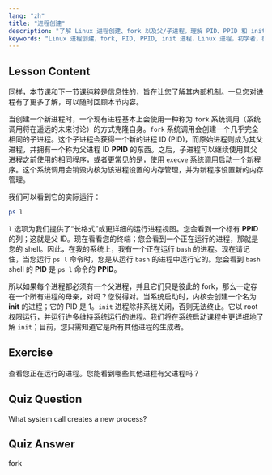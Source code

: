 ```yaml
---
lang: "zh"
title: "进程创建"
description: "了解 Linux 进程创建、fork 以及父/子进程。理解 PID、PPID 和 init 进程。获取 Linux 进程管理的初学者指南。"
keywords: "Linux 进程创建，fork, PID, PPID, init 进程，Linux 进程，初学者，教程，指南"
---
```


## Lesson Content

同样，本节课和下一节课纯粹是信息性的，旨在让您了解其内部机制。一旦您对进程有了更多了解，可以随时回顾本节内容。

当创建一个新进程时，一个现有进程基本上会使用一种称为 `fork` 系统调用（系统调用将在遥远的未来讨论）的方式克隆自身。`fork` 系统调用会创建一个几乎完全相同的子进程。这个子进程会获得一个新的进程 ID (PID)，而原始进程则成为其父进程，并拥有一个称为父进程 ID **PPID** 的东西。之后，子进程可以继续使用其父进程之前使用的相同程序，或者更常见的是，使用 `execve` 系统调用启动一个新程序。这个系统调用会销毁内核为该进程设置的内存管理，并为新程序设置新的内存管理。

我们可以看到它的实际运行：

```bash
ps l
```

`l` 选项为我们提供了“长格式”或更详细的运行进程视图。您会看到一个标有 **PPID** 的列；这就是父 ID。现在看看您的终端；您会看到一个正在运行的进程，那就是您的 shell。因此，在我的系统上，我有一个正在运行 `bash` 的进程。现在请记住，当您运行 `ps l` 命令时，您是从运行 `bash` 的进程中运行它的。您会看到 `bash` shell 的 **PID** 是 `ps l` 命令的 **PPID**。

所以如果每个进程都必须有一个父进程，并且它们只是彼此的 fork，那么一定存在一个所有进程的母亲，对吗？您说得对。当系统启动时，内核会创建一个名为 **init** 的进程；它的 PID 是 1。`init` 进程除非系统关闭，否则无法终止。它以 root 权限运行，并运行许多维持系统运行的进程。我们将在系统启动课程中更详细地了解 `init`；目前，您只需知道它是所有其他进程的生成者。

## Exercise

查看您正在运行的进程。您能看到哪些其他进程有父进程吗？

## Quiz Question

What system call creates a new process?

## Quiz Answer

fork
